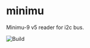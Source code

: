# minimu
Minimu-9 v5 reader for i2c bus.

![Build](https://github.com/agv-polsl/minimu/workflows/Build/badge.svg)
